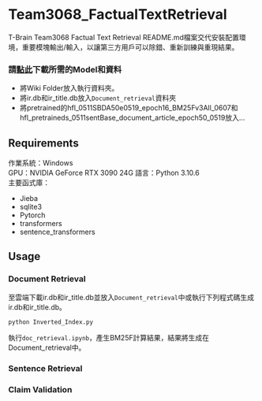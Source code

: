# Team3068_FactualTextRetrieval
T-Brain Team3068 Factual Text Retrieval
README.md檔案交代安裝配置環境，重要模塊輸出/輸入，以讓第三方用戶可以除錯、重新訓練與重現結果。 

### 請[點此](https://drive.google.com/drive/folders/1FNjZ5L3uTMsezUJE-jt15rAkCIfv0_40?usp=share_link)下載所需的Model和資料

- 將Wiki Folder放入執行資料夾。
- 將ir.db和ir_title.db放入`Document_retrieval`資料夾
- 將pretrained的hfl_0511SBDA50e0519_epoch16_BM25Fv3All_0607和hfl_pretraineds_0511sentBase_document_article_epoch50_0519放入...


## Requirements 

作業系統：Windows  
GPU：NVIDIA GeForce RTX 3090 24G
語言：Python 3.10.6  
主要函式庫：  
- Jieba  
- sqlite3  
- Pytorch
- transformers
- sentence_transformers  


## Usage

### Document Retrieval

至雲端下載ir.db和ir_title.db並放入`Document_retrieval`中或執行下列程式碼生成ir.db和ir_title.db。
```
python Inverted_Index.py
```

執行`doc_retrieval.ipynb`，產生BM25F計算結果，結果將生成在Document_retrieval中。  


### Sentence Retrieval

### Claim Validation

